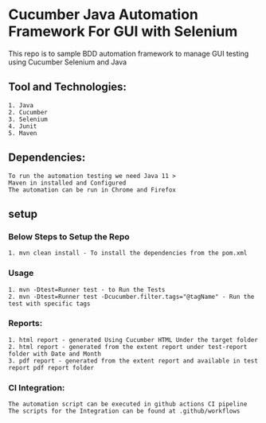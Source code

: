 # Cucumber Java Automation Framework For GUI with Selenium
This repo is to sample BDD automation framework to manage GUI testing using Cucumber Selenium and Java

## Tool and Technologies:

    1. Java
    2. Cucumber
    3. Selenium
    4. Junit
    5. Maven


## Dependencies:
    To run the automation testing we need Java 11 >
    Maven in installed and Configured
    The automation can be run in Chrome and Firefox

## setup

### Below Steps to Setup the Repo

    1. mvn clean install - To install the dependencies from the pom.xml

### Usage
    1. mvn -Dtest=Runner test - to Run the Tests
    2. mvn -Dtest=Runner test -Dcucumber.filter.tags="@tagName" - Run the test with specific tags

### Reports:
    1. html report - generated Using Cucumber HTML Under the target folder
    2. html report - generated from the extent report under test-report folder with Date and Month
    3. pdf report - generated from the extent report and available in test report pdf report folder

### CI Integration:
    The automation script can be executed in github actions CI pipeline
    The scripts for the Integration can be found at .github/workflows
    





    